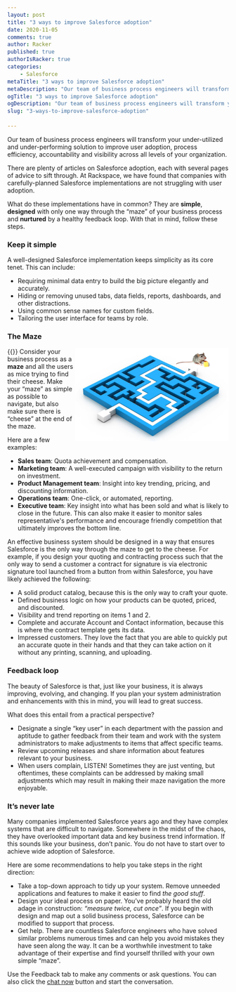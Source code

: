 ```yaml
---
layout: post
title: "3 ways to improve Salesforce adoption"
date: 2020-11-05
comments: true
author: Racker
published: true
authorIsRacker: true
categories:
    - Salesforce
metaTitle: "3 ways to improve Salesforce adoption"
metaDescription: "Our team of business process engineers will transform your under-utilized and under-performing solution to improve user adoption, process efficiency, accountability and visibility across all levels of your organization."
ogTitle: "3 ways to improve Salesforce adoption"
ogDescription: "Our team of business process engineers will transform your under-utilized and under-performing solution to improve user adoption, process efficiency, accountability and visibility across all levels of your organization."
slug: "3-ways-to-improve-salesforce-adoption"

---
```


Our team of business process engineers will transform your under-utilized and
under-performing solution to improve user adoption, process efficiency,
accountability and visibility across all levels of your organization.

<!--more-->

There are plenty of articles on Salesforce adoption, each with several pages of
advice to sift through. At Rackspace, we have found that companies with
carefully-planned Salesforce implementations are not struggling with user
adoption.

What do these implementations have in common? They are **simple**, **designed** with
only one way through the “maze” of your business process and **nurtured** by a healthy
feedback loop. With that in mind, follow these steps.

### Keep it simple

A well-designed Salesforce implementation keeps simplicity as its core tenet. This can include:

- Requiring minimal data entry to build the big picture elegantly and
  accurately.
- Hiding or removing unused tabs, data fields, reports, dashboards, and other
  distractions.
- Using common sense names for custom fields.
- Tailoring the user interface for teams by role.

### The Maze

{{<img src="maze-mouse.jpg" title="" alt="" width="350" style="float:right">}}
Consider your business process as a **maze** and all the users as mice trying to
find their cheese. Make your “maze” as simple as possible to navigate, but also
make sure there is “cheese” at the end of the maze.

Here are a few examples:

- **Sales team**: Quota achievement and compensation.
- **Marketing team**: A well-executed campaign with visibility to the return on
  investment.
- **Product Management team**: Insight into key trending, pricing, and
  discounting information.
- **Operations team**: One-click, or automated, reporting.
- **Executive team**: Key insight into what has been sold and what is likely to
  close in the future. This can also make it easier to monitor sales
  representative's performance and encourage friendly competition that
  ultimately improves the bottom line.

An effective business system should be designed in a way that ensures Salesforce
is the only way through the maze to get to the cheese. For example, if you
design your quoting and contracting process such that the only way to send a
customer a contract for signature is via electronic signature tool launched from
a button from within Salesforce, you have likely achieved the following:

- A solid product catalog, because this is the only way to craft your quote.
- Defined business logic on how your products can be quoted, priced, and
  discounted.
- Visibility and trend reporting on items 1 and 2.
- Complete and accurate Account and Contact information, because this is where
  the contract template gets its data.
- Impressed customers. They love the fact that you are able to quickly put an
  accurate quote in their hands and that they can take action on it without any
  printing, scanning, and uploading.

### Feedback loop

The beauty of Salesforce is that, just like your business, it is always
improving, evolving, and changing. If you plan your system administration and
enhancements with this in mind, you will lead to great success.

What does this entail from a practical perspective?

- Designate a single “key user” in each department with the passion and aptitude
  to gather feedback from their team and work with the system administrators to
  make adjustments to items that affect specific teams.
- Review upcoming releases and share information about features relevant to your
  business.
- When users complain, LISTEN! Sometimes they are just venting, but
  oftentimes, these complaints can be addressed by making small adjustments
  which may result in making their maze navigation the more enjoyable.

### It’s never late

Many companies implemented Salesforce years ago and they have complex systems
that are difficult to navigate. Somewhere in the midst of the chaos, they have
overlooked important data and key business trend information. If this sounds
like your business, don’t panic. You do not have to start over to achieve wide
adoption of Salesforce.

Here are some recommendations to help you take steps in the right direction:

- Take a top-down approach to tidy up your system. Remove unneeded applications
  and features to make it easier to find *the good stuff*.
- Design your ideal process on paper. You’ve probably heard the old adage in
  construction: *“measure twice, cut once”*. If you begin with design and map out
  a solid business process, Salesforce can be modified to support that process.
- Get help. There are countless Salesforce engineers who have solved similar
  problems numerous times and can help you avoid mistakes they have seen along
  the way. It can be a worthwhile investment to take advantage of their
  expertise and find yourself thrilled with your own simple “maze”.

Use the Feedback tab to make any comments or ask questions. You can also click
the [chat now](https://www.rackspace.com/) button and start the
conversation.
